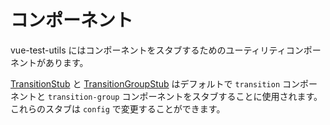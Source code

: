 # コンポーネント

vue-test-utils にはコンポーネントをスタブするためのユーティリティコンポーネントがあります。

[TransitionStub](./TransitionStub.md) と [TransitionGroupStub](./TransitionGroupStub.md) はデフォルトで `transition` コンポーネントと `transition-group` コンポーネントをスタブすることに使用されます。 これらのスタブは `config` で変更することができます。
